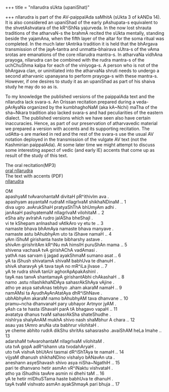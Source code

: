 +++
title = "nIlarudra sUkta (upaniShat)"

+++
nIlarudra is part of the AV-paippalAda saMhitA (sUkta 3 of kANDa 14). It
is also considered an upaniShad of the early pAshupata-s equivalent to
the shvetAshvatara of the kR^iShNa yajurveda. In the now lost shrauta
traditions of the atharvaN-s the brahmA recited the sUkta mentally,
standing beside the yajamAna, when the fifth layer of the altar for the
soma ritual was completed. In the much later tAntrika tradition it is
held that the bhArgava transmission of the jayA-tantra and
unmatta-bhairava sUtra-s of the vAma srotas are emanations of the core
nIlarudra mantra-s. In atharvaNa vidhAna prayoga, nIlarudra can be
combined with the rudra mantra-s of the uchChuShma kalpa for each of the
viniyoga-s. A person who is not of the bhArgava clan, or uninitiated
into the atharvaNa shruti needs to undergo a second atharvanic upanayana
to perform prayoga-s with these mantra-s. However, if one desires to
study it as an upaniShad as part of his shaiva study he may do so as is.

To my knowledge the published versions of the paippalAda text and the
nIlarudra lack svara-s. An Orissan recitation prepared during a
veda-pArAyaNa organized by the kumbhaghoNaM (aka kA\~Nchi) maTha of the
sha\~Nkara tradition also lacked svara-s and had peculiarities of the
eastern dialect. The published versions which we have seen also have
certain inaccuracies. Hence, as part of our preservation of atharvavedic
material we prepared a version with accents and its supporting
recitation. The udAtta-s are marked in red and the rest of the svara-s
use the usual AV notation deployed in the transmission of the vulgate AV
text (not the Kashmirian paippalAda). At some later time we might
attempt to discuss some interesting aspect of vedic (and early IE)
accents that come up as result of the study of this text.

The oral recitation(MP3)  
[oral nIlarudra](https://app.box.com/s/jbjewnvmuzzpsvoleyfb)  
The text with accents (PDF)  
[nIlarudra](https://manasataramgini.files.wordpress.com/2009/03/nilarudra.pdf)

OM  
apashyaM tvAvarohantaM divitaH pR^ithivIm ava .  
apashyam asyantaM rudraM nIlagrIvaM shikhaNDinaM .. 1  
diva ugro .avArukShaH pratyaShThA bhUmyAm adhi .  
janAsaH pashyatemaM nIlagrIvaM vilohitaM .. 2  
eSha aity avIrahA rudro jalASha bheShajI .  
vi te kShepam anInashad vAtIkAro vy etu te .. 3  
namaste bhava bhAmAya namaste bhava manyave .  
namaste astu bAhubhyAm uto ta iShave namaH .. 4  
yAm iShuM girishanta haste bibharshy astave .  
shivAm girishritAm kR^iNu mA himsIH puruShAn mama .. 5  
shivena vachasA tvA girishAChA vadAmasi .  
yathA nas sarvam ij jagad ayakShmaM sumano asat .. 6  
yA ta iShush shivatamA shivaM babhUva te dhanuH .  
shivA sharavyA yA tava tayA no mR^iLa jIvase .. 7  
yA te rudra shivA tanUr aghorApApakAshinI .  
tayA nas tanvA shantamayA girishantAbhi chAkashaH .. 8  
namo .astu nIlashikhaNDAya sahasrAkShAya vAjine .  
atho ye asya satvAnas tebhyo .aham akaraM namaH .. 9  
namAMsi ta AyudhAyAnAtatAya dhR^iShNave .  
ubhAbhyAm akaraM namo bAhubhyAM tava dhanvane .. 10  
pramu\~ncha dhanvanaH pary ubhayor Artnyor jyAM .  
yAsh ca te hasta iShavaH parA tA bhagavo vapaH .. 11  
avatatya dhanus tvaM sahasrAkSha shateShudhe .  
nishIrya shalyAnAM mukhA shivo nash shaMbhur A chara .. 12  
asau yas tAmro aruNa uta babhrur vilohitaH .  
ye cheme abhito rudrA dikShu shritAs sahasrasho .avaiShAM heLa Imahe ..
13  
adarshaM tvAvarohantaM nIlagrIvaM vilohitaM .  
uta tvA gopA adR^ishann uta tvodahAryaH .  
uto tvA vishvA bhUtAni tasmai dR^iShTAya te namaH .. 14  
vijyaM dhanush shikhaNDino vishalyo bANavAn uta .  
aneshann asyeShavash shivo asya niSha\~NgathiH .. 15  
pari te dhanvano hetir asmAn vR^iNaktu vishvataH .  
atho ya iShudhis tavAre asmin ni dhehi taM .. 16  
yA te hetir mIDhuSTama haste babhUva te dhanuH .  
tayA tvaM vishvato asmAn ayakShmayA pari bhuja .. 17
